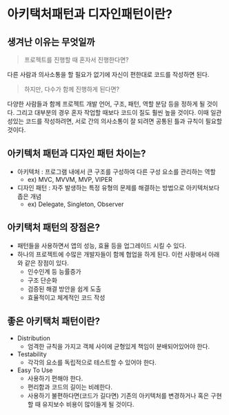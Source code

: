 # 아키택처패턴과 디자인패턴이란?

## 생겨난 이유는 무엇일까
> 프로젝트를 진행할 때 혼자서 진행한다면?
> 
다른 사람과 의사소통을 할 필요가 없기에 자신이 편한대로 코드를 작성하면 된다.

> 하지만, 다수가 함께 진행하게 된다면?
>
다양한 사람들과 함께 프로젝트 개발 언어, 구조, 패턴, 역할 분담 등을 정하게 될 것이다. 그리고 대부분의 경우 혼자 작업할 때보다 
코드이 질도 훨씬 높을 것이다.
이때 일관성있는 코드를 작성하려면, 서로 간의 의사소통이 잘 되려면 공통된 틀과 규칙이 필요할 것이다.


## 아키텍처 패턴과 디자인 패턴 차이는?
- 아키텍처 : 프로그램 내에서 큰 구조를 구성하여 다른 구성 요소를 관리하는 역할
  - ex) MVC, MVVM, MVP, VIPER
- 디자인 패턴 : 자주 발생하는 특정 유형의 문제를 해결하는 방법으로 아키텍처보다 좁은 개념
  - ex) Delegate, Singleton, Observer

## 아키택처 패턴의 장점은?
- 패턴들을 사용하면서 앱의 성능, 효율 등을 업그레이드 시킬 수 있다.
- 하나의 프로젝트에 수많은 개발자들이 함께 협업을 하게 된다. 이런 사황애서 아래와 같은 장점이 있다.
  - 인수인계 등 능률증가
  - 구조 단순화
  - 검증된 해결 방안을 쉽게 도출
  - 효율적이고 체계적인 코드 작성

## 좋은 아키택처 패턴이란?
- Distribution
  - 엄격한 규칙을 가지고 객체 사이에 균형있게 책임이 분배되어있어야 한다.
- Testability
  - 각각의 요소를 독립적으로 테스트할 수 있어야 한다.
- Easy To Use
  - 사용하기 편해야 한다.
  - 편리함과 코드의 길이는 비례한다.
  - 사용하기 불편하다면(코드가 길다면) 기존의 아키텍처를 변경하거나 혹은 구현할 때 유지보수 비용이 많이들게 될 것이다.

